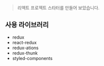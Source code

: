 > 리액트 프로젝트 스타터를 만들어 보았습니다.

## 사용 라이브러리

- redux
- react-redux
- redux-ations
- redux-thunk
- styled-components

